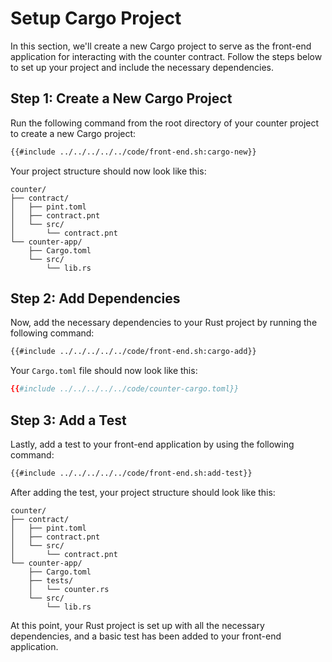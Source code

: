# Setup Cargo Project

In this section, we'll create a new Cargo project to serve as the front-end application for interacting with the counter contract. Follow the steps below to set up your project and include the necessary dependencies.

## Step 1: Create a New Cargo Project

Run the following command from the root directory of your counter project to create a new Cargo project:

```bash
{{#include ../../../../../code/front-end.sh:cargo-new}}
```

Your project structure should now look like this:

```
counter/
├── contract/
│   ├── pint.toml
│   ├── contract.pnt
│   └── src/
│       └── contract.pnt
└── counter-app/
    ├── Cargo.toml
    └── src/
        └── lib.rs
```

## Step 2: Add Dependencies

Now, add the necessary dependencies to your Rust project by running the following command:

```bash
{{#include ../../../../../code/front-end.sh:cargo-add}}
```

Your `Cargo.toml` file should now look like this:

```toml
{{#include ../../../../../code/counter-cargo.toml}}
```

## Step 3: Add a Test

Lastly, add a test to your front-end application by using the following command:

```bash
{{#include ../../../../../code/front-end.sh:add-test}}
```

After adding the test, your project structure should look like this:

```
counter/
├── contract/
│   ├── pint.toml
│   ├── contract.pnt
│   └── src/
│       └── contract.pnt
└── counter-app/
    ├── Cargo.toml
    ├── tests/
    │   └── counter.rs
    └── src/
        └── lib.rs
```

At this point, your Rust project is set up with all the necessary dependencies, and a basic test has been added to your front-end application.

